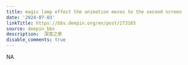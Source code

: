 ```yaml
---
title: magic lamp effect the animation moves to the second screen
date: '2024-07-03'
linkTitle: https://bbs.deepin.org/en/post/273165
source: deepin_bbs
description:  深度之家 
disable_comments: true
---
```

NA
